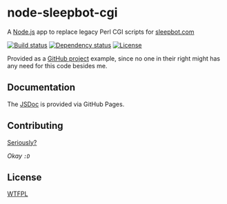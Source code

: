 # node-sleepbot-cgi

A [Node.js](https://nodejs.org) app to replace legacy Perl CGI scripts for [sleepbot.com](http://sleepbot.com)

  [![Build status][githubactions-img]][githubactions-url]
  [![Dependency status][david-img]][david-url]
  [![License][license-img]][license-url]

Provided as a [GitHub project](https://github.com/cantremember/node-sleepbot-cgi) example,
since no one in their right might has any need for this code besides me.


## Documentation

The [JSDoc](https://cantremember.github.io/node-sleepbot-cgi/) is provided via GitHub Pages.


## Contributing

[Seriously?](CONTRIBUTING.md)

*Okay `:D`*


## License

[WTFPL][license-url]


[githubactions-img]: https://github.com/cantremember/node-sleepbot-cgi/workflows/CI/badge.svg
[githubactions-url]: https://github.com/cantremember/node-sleepbot-cgi/actions
[david-img]: https://img.shields.io/david/cantremember/node-sleepbot-cgi.svg?style=flat-square
[david-url]: https://david-dm.org/cantremember/node-sleepbot-cgi
[license-img]: https://img.shields.io/badge/license-WTFPL-blue.svg?style=flat-square
[license-url]: http://www.wtfpl.net/
